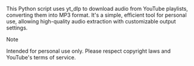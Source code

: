 This Python script uses yt_dlp to download audio from YouTube playlists, converting them into MP3 format. It's a simple, efficient tool for personal use, allowing high-quality audio extraction with customizable output settings.

Note

Intended for personal use only. Please respect copyright laws and YouTube's terms of service.
